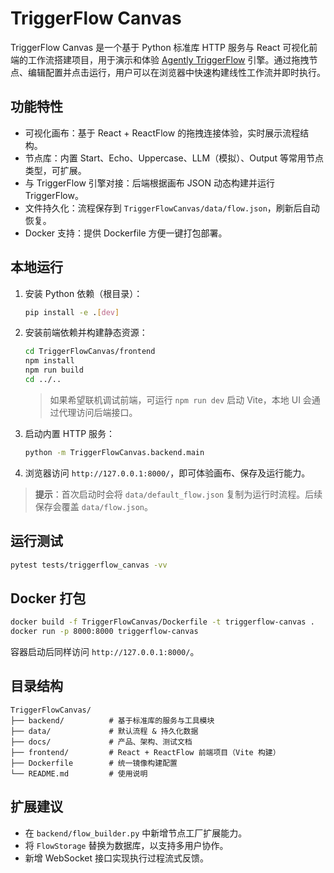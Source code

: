 # TriggerFlow Canvas

TriggerFlow Canvas 是一个基于 Python 标准库 HTTP 服务与 React 可视化前端的工作流搭建项目，用于演示和体验 [Agently TriggerFlow](../agently/core/TriggerFlow) 引擎。通过拖拽节点、编辑配置并点击运行，用户可以在浏览器中快速构建线性工作流并即时执行。

## 功能特性
- 可视化画布：基于 React + ReactFlow 的拖拽连接体验，实时展示流程结构。
- 节点库：内置 Start、Echo、Uppercase、LLM（模拟）、Output 等常用节点类型，可扩展。
- 与 TriggerFlow 引擎对接：后端根据画布 JSON 动态构建并运行 TriggerFlow。
- 文件持久化：流程保存到 `TriggerFlowCanvas/data/flow.json`，刷新后自动恢复。
- Docker 支持：提供 Dockerfile 方便一键打包部署。

## 本地运行
1. 安装 Python 依赖（根目录）：

   ```bash
   pip install -e .[dev]
   ```

2. 安装前端依赖并构建静态资源：

   ```bash
   cd TriggerFlowCanvas/frontend
   npm install
   npm run build
   cd ../..
   ```

   > 如果希望联机调试前端，可运行 `npm run dev` 启动 Vite，本地 UI 会通过代理访问后端接口。

3. 启动内置 HTTP 服务：

   ```bash
   python -m TriggerFlowCanvas.backend.main
   ```

4. 浏览器访问 `http://127.0.0.1:8000/`，即可体验画布、保存及运行能力。

> **提示**：首次启动时会将 `data/default_flow.json` 复制为运行时流程。后续保存会覆盖 `data/flow.json`。

## 运行测试

```bash
pytest tests/triggerflow_canvas -vv
```

## Docker 打包

```bash
docker build -f TriggerFlowCanvas/Dockerfile -t triggerflow-canvas .
docker run -p 8000:8000 triggerflow-canvas
```

容器启动后同样访问 `http://127.0.0.1:8000/`。

## 目录结构
```
TriggerFlowCanvas/
├── backend/          # 基于标准库的服务与工具模块
├── data/             # 默认流程 & 持久化数据
├── docs/             # 产品、架构、测试文档
├── frontend/         # React + ReactFlow 前端项目（Vite 构建）
├── Dockerfile        # 统一镜像构建配置
└── README.md         # 使用说明
```

## 扩展建议
- 在 `backend/flow_builder.py` 中新增节点工厂扩展能力。
- 将 `FlowStorage` 替换为数据库，以支持多用户协作。
- 新增 WebSocket 接口实现执行过程流式反馈。

